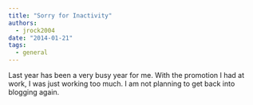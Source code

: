 ```yaml
---
title: "Sorry for Inactivity"
authors:
  - jrock2004
date: "2014-01-21"
tags:
  - general
---
```


Last year has been a very busy year for me. With the promotion I had at work, I was just working too much. I am not planning to get back into blogging again.
